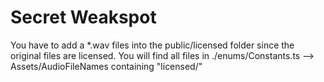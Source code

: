 # Secret Weakspot
You have to add a *.wav files into the public/licensed folder since the original files are licensed.
You will find all files in ./enums/Constants.ts --> Assets/AudioFileNames containing "licensed/"